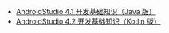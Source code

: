 +   [AndroidStudio 4.1 开发基础知识（Java 版）](docs/as-41-dev-essense-java-ed/README.md)
+   [AndroidStudio 4.2 开发基础知识（Kotlin 版）](docs/as-42-dev-essense-kt-ed/README.md)
